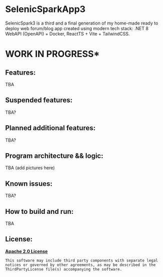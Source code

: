 # SelenicSparkApp3

SelenicSpark3 is a third and a final generation of my home-made ready to deploy web forum/blog app created 
using modern tech stack: .NET 8 WebAPI (OpenAPI) + Docker, ReactTS + Vite + TailwindCSS. 

# WORK IN PROGRESS*

## Features:

TBA

## Suspended features:

TBA?

## Planned additional features:

TBA?

## Program architecture && logic:

TBA (add pictures here)

## Known issues:

TBA?

## How to build and run:

TBA

## License:

**[Apache 2.0 License](LICENSE.txt)**
```
This software may include third party components with separate legal 
notices or governed by other agreements, as may be described in the 
ThirdPartyLicense file(s) accompanying the software.
```